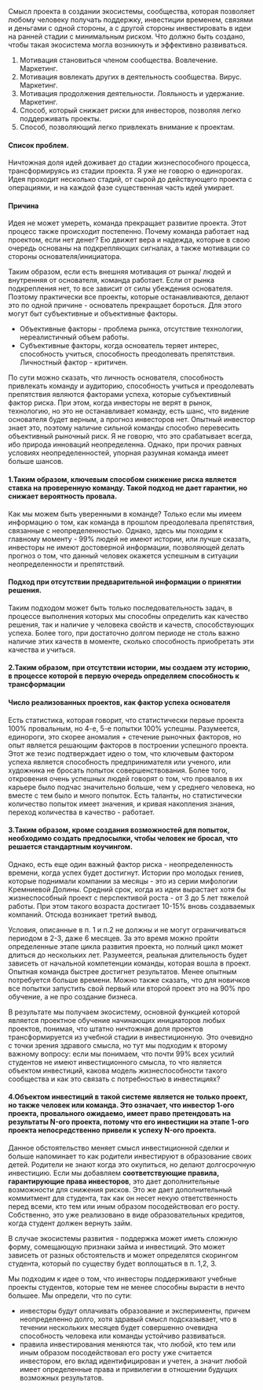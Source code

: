 Смысл проекта в создании экосистемы, сообщества, которая позволяет любому человеку получать поддержку, инвестиции временем, связями и деньгами с одной стороны, а с другой стороны инвестировать в идеи на ранней стадии с минимальным риском. Что должно быть создано, чтобы такая экосистема могла возникнуть и эффективно развиваться.

1. Мотивация становиться членом сообщества. Вовлечение. Маркетинг.
2. Мотивация вовлекать других в деятельность сообщества. Вирус. Маркетинг.
3. Мотивация продолжения деятельности. Лояльность и удержание. Маркетинг.
3. Способ, который снижает риски для инвесторов, позволяя легко поддерживать проекты.
4. Способ, позволяющий легко привлекать внимание к проектам.

#### Список проблем.

Ничтожная доля идей доживает до стадии жизнеспособного процесса, трансформируясь из стадии проекта. Я уже не говорю о единорогах. Идея проходит несколько стадий, от сырой до действующего проекта с операциями, и на каждой фазе существенная часть идей умирает. 

#### Причина

Идея не может умереть, команда прекращает развитие проекта. Этот процесс также происходит постепенно. Почему команда работает над проектом, если нет денег? Ею движет вера и надежда, которые в свою очередь основаны на подкрепляющих сигналах, а также мотивации со стороны основателя/инициатора. 

Таким образом, если есть внешняя мотивация от рынка/ людей и внутренняя от основателя, команда работает. Если от рынка подкрепления нет, то все зависит от силы убеждения основателя. Поэтому практически все проекты, которые останавливаются, делают это по одной причине - основатель прекращает бороться. Для этого могут быт субъективные и объективные факторы.

* Объективные факторы - проблема рынка, отсутствие технологии, нереалистичный объем работы.
* Субъективные факторы, когда основатель теряет интерес, способность учиться, способность преодолевать препятствия. Личностный фактор - критичен.

По сути можно сказать, что личность основателя, способность привлекать команду и аудиторию, способность учиться и преодолевать препятствия являются факторами успеха, которые субъективный фактор риска. При этом, когда инвесторы не верят в рынок, технологию, но это не останавливает команду, есть шанс, что видение основателя будет верным, а прогноз инвесторов нет. Опытный инвестор знает это, поэтому наличие сильной команды способно перевесить объективный рыночный риск. Я не говорю, что это срабатывает всегда, ибо природа инноваций неопределенна. Однако, при прочих равных условиях неопределенностей, упорная разумная команда имеет больше шансов.

#### 1.Таким образом, ключевым способом снижение риска является ставка на проверенную команду. Такой подход не дает гарантии, но снижает вероятность провала.

Как мы можем быть уверенными в команде? Только если мы имеем информацию о том, как команда в прошлом преодолевала препятствия, связанные с неопределенностью. Однако, здесь мы походим к главному моменту - 99% людей не имеют истории, или лучше сказать, инвесторы не имеют достоверной информации, позволяющей делать прогноз о том, что данный человек окажется успешным в ситуации неопределенности и препятствий.

#### Подход при отсутствии предварительной информации о принятии решения.

Таким подходом может быть только последовательность задач, в процессе выполнения которых мы способны определить как качество решения, так и наличие у человека свойств и качеств, способствующих успеха. Более того, при достаточно долгом периоде не столь важно наличие этих качеств в моменте, сколько способность приобретать эти качества и учиться.

#### 2.Таким образом, при отсутствии истории, мы создаем эту историю, в процессе которой в первую очередь определяем способность к трансформации

#### Число реализованных проектов, как фактор успеха основателя

Есть статистика, которая говорит, что статистически первые проекта 100% провальным, но 4-е, 5-е попытки 100% успешны. Разумеется, единороги, это скорее аномалия + стечение рыночных факторов, но опыт является решающим факторов в построении успешного проекта. Этот же тезис подтверждает идею о том, что ключевым фактором успеха является способность предпринимателя или ученого, или художника не бросать попыток совершенствования. Более того, откровения очень успешных людей говорят о том, что провалов в их карьере было подчас значительно больше, чем у среднего человека, но вместе с тем было и много попыток. Есть таланты, но статистически количество попыток имеет значения, и кривая накопления знания, переход количества в качество - работает.

#### 3.Таким образом, кроме создания возможностей для попыток, необходимо создать предпосылки, чтобы человек не бросал, что решается стандартным коучингом.

Однако, есть еще один важный фактор риска - неопределенность времени, когда успех будет достигнут. Истории про молодых гениев, которые поднимали компании за месяцы - это из серии мифологии Кремниевой Долины. Средний срок, когда из идеи вырастает хотя бы жизнеспособный проект с перспективой роста - от 3 до 5 лет тяжелой работы. При этом такого возраста достигает 10-15% вновь создаваемых компаний. Отсюда возникает третий вывод.

Условия, описанные в п. 1 и п.2 не должны и не могут ограничиваться периодом в 2-3, даже 6 месяцев. За это время можно пройти определенные этапе цикла развития проекта, но полный цикл может длиться до нескольких лет. Разумеется, реальная длительность будет зависеть от начальной компетенции команды, которая вошла в проект. Опытная команда быстрее достигнет результатов. Менее опытным потребуется больше времени. Можно также сказать, что для новичков все попытки запустить свой первый или второй проект это на 90% про обучение, а не про создание бизнеса.

В результате мы получаем экосистему, основной функцией которой является проектное обучение начинающих инициаторов любых проектов, понимая, что штатно ничтожная доля проектов трансформируется из учебной стадии в инвестиционную. Это очевидно с точки зрения здравого смысла, но тут мы подходим к второму важному вопросу: если мы понимаем, что почти 99% всех усилий студентов не имеют инвестиционного смысла, то что является объектом инвестиций, какова модель жизнеспособности такого сообщества и как это связать с потребностью в инвестициях?

#### 4.Объектом инвестиций в такой системе является не только проект, но также человек или команда. Это означает, что инвестор 1-ого проекта, провального ожидаемо, имеет право претендовать на результаты N-ого проекта, потому что его инвестиции на этапе 1-ого проекта непосредственно привели к успеху N-ого проекта.

Данное обстоятельство меняет смысл инвестиционной сделки и больше напоминает то как родители инвестируют в образование своих детей. Родители не знают когда это окупиться, но делают долгосрочную инвестицию. Если мы добавляем  **соответствующие правила, гарантирующие права инвесторов**, это дает дополнительные возможности для снижения рисков. Это же дает дополнительный коммитмент для студента, так как он несет некую ответственность перед всеми, кто тем или иным образом посодействовал его росту. Собственно, это уже реализовано в виде образовательных кредитов, когда студент должен вернуть займ. 

В случае экосистемы развития - поддержка может иметь сложную форму, сомещающую признаки займа и инвестиций. Это может зависеть от разных обстоятельств и может определятся скорингом студента, который по существу будет воплощаться в п. 1,2, 3.

Мы подходим к идее о том, что инвесторы поддерживают учебные проекты студентов, которые тем не менее способны вырасти в нечто большее. Мы определи, что по сути:

* инвесторы будут оплачивать образование и эксперименты, причем неопределенно долго, хотя здравый смысл подсказывает, что в течении нескольких месяцев будет совершенно очевидна способность человека или команды устойчиво развиваться.
* правила инвестирования меняются так, что любой, кто тем или иным образом посодействовал его росту уже считается инвестором, его вклад идентифицирован и учетен, а значит любой имеет определенные права и привилегии в отношении будущих возможных результатов.
